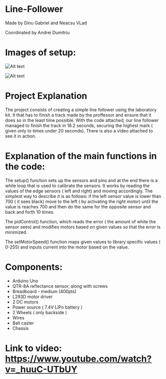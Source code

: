 # Line-Follower

Made by Dinu Gabriel and Neacsu VLad

Coordinated by Andrei Dumitriu

# Images of setup:

![Alt text](https://user-images.githubusercontent.com/74376628/213796434-d18bd075-9f12-40b8-81d1-e2bbab730b76.jpg)

![Alt text](https://user-images.githubusercontent.com/74376628/213796475-07977c8c-8b06-47af-b9d6-3bc93ad8bf26.jpg)

# Project Explanation

  The project consists of creating a simple line follower using the laboratory kit. It that has to finish a track made by the proffessor and ensure that it does so in the least time possible. With the code attached, our line follower managed to finish the track in 18.2 seconds, securing the highest mark ( given only to times under 20 seconds). There is also a video attached to see it in action.

# Explanation of the main functions in the code:
  
  The setup() function sets up the sensors and pins and at the end there is a while loop that is used to calibrate the sensors. It works by reading the values of the edge sensors ( left and right) and moving accordingly. The simplest way to describe it is as follows: if the left sensor value is lower than 700 ( it sees black) move to the left ( by activating the right motor) until the value is reaches 700 and then do the same for the opposite sensor and back and forth 10 times.

  The pidControl() function, which reads the error ( the amount of white the sensor sees) and modifies motors based on given values so that the error is minimized. 
  
  The setMotorSpeed() function maps given values to library specific values ( 0-255) and inputs current into the motor based on the value.

# Components:

  - Arduino Uno
  - QTR-8A reflectance sensor, along with screws
  - Breadboard - medium (400pts)
  - L293D motor driver
  - 2 DC motors 
  - Power source ( 7.4V LiPo battery )
  - 2 Wheels ( only backside )
  - Wires
  - Ball caster
  - Chassis


# Link to video: https://www.youtube.com/watch?v=_huuC-UTbUY





